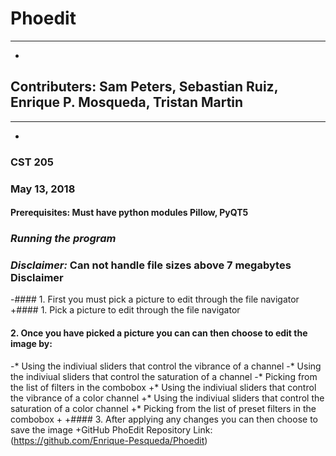 # Phoedit
_____________________________________________________________________________________________________
+
 ## Contributers: Sam Peters, Sebastian Ruiz, Enrique P. Mosqueda, Tristan Martin
_____________________________________________________________________________________________________
+
 ### CST 205
 ### May 13, 2018
 
 #### Prerequisites: Must have python modules Pillow, PyQT5
 ### _Running the program_
 ### _Disclaimer:_ Can not handle file sizes above 7 megabytes Disclaimer
-#### 1. First you must pick a picture to edit through the file navigator 
+#### 1. Pick a picture to edit through the file navigator 
 #### 2. Once you have picked a picture you can can then choose to edit the image by:
 
-* Using the indiviual sliders that control the vibrance of a channel
-* Using the indiviual sliders that control the saturation of a channel
-* Picking from the list of filters in the combobox
+* Using the indiviual sliders that control the vibrance of a color channel
+* Using the indiviual sliders that control the saturation of a color channel
+* Picking from the list of preset filters in the combobox
+
+#### 3. After applying any changes you can then choose to save the image
+GitHub PhoEdit Repository Link: (https://github.com/Enrique-Pesqueda/Phoedit)
